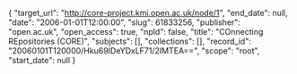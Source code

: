 {
  "target_url": "http://core-project.kmi.open.ac.uk/node/1", 
  "end_date": null, 
  "date": "2006-01-01T12:00:00", 
  "slug": 61833256, 
  "publisher": "open.ac.uk", 
  "open_access": true, 
  "npld": false, 
  "title": "COnnecting REpositories (CORE)", 
  "subjects": [], 
  "collections": [], 
  "record_id": "20060101T120000/Hku69IDeYDxLF71/2IMTEA==", 
  "scope": "root", 
  "start_date": null
}


